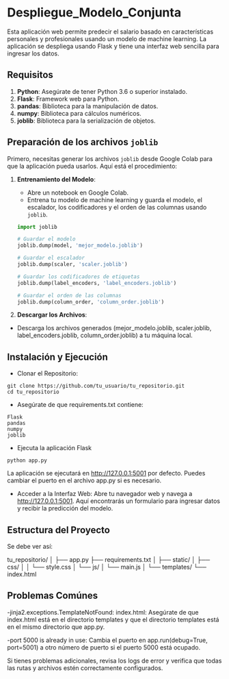 # Despliegue_Modelo_Conjunta
Esta aplicación web permite predecir el salario basado en características personales y profesionales usando un modelo de machine learning. La aplicación se despliega usando Flask y tiene una interfaz web sencilla para ingresar los datos.

## Requisitos

1. **Python**: Asegúrate de tener Python 3.6 o superior instalado.
2. **Flask**: Framework web para Python.
3. **pandas**: Biblioteca para la manipulación de datos.
4. **numpy**: Biblioteca para cálculos numéricos.
5. **joblib**: Biblioteca para la serialización de objetos.

## Preparación de los archivos `joblib`

Primero, necesitas generar los archivos `joblib` desde Google Colab para que la aplicación pueda usarlos. Aquí está el procedimiento:

1. **Entrenamiento del Modelo**:
   - Abre un notebook en Google Colab.
   - Entrena tu modelo de machine learning y guarda el modelo, el escalador, los codificadores y el orden de las columnas usando `joblib`.

   ```python
   import joblib

   # Guardar el modelo
   joblib.dump(model, 'mejor_modelo.joblib')

   # Guardar el escalador
   joblib.dump(scaler, 'scaler.joblib')

   # Guardar los codificadores de etiquetas
   joblib.dump(label_encoders, 'label_encoders.joblib')

   # Guardar el orden de las columnas
   joblib.dump(column_order, 'column_order.joblib')
   
2. **Descargar los Archivos**:
  - Descarga los archivos generados (mejor_modelo.joblib, scaler.joblib, label_encoders.joblib, column_order.joblib) a tu máquina local.
    
## Instalación y Ejecución
  - Clonar el Repositorio:
```
git clone https://github.com/tu_usuario/tu_repositorio.git
cd tu_repositorio
```
  - Asegúrate de que requirements.txt contiene:
```
Flask
pandas
numpy
joblib
```
  - Ejecuta la aplicación Flask
```
python app.py
```
La aplicación se ejecutará en http://127.0.0.1:5001 por defecto. Puedes cambiar el puerto en el archivo app.py si es necesario.

  - Acceder a la Interfaz Web:
  Abre tu navegador web y navega a http://127.0.0.1:5001.
  Aquí encontrarás un formulario para ingresar datos y recibir la predicción del modelo.

## Estructura del Proyecto

Se debe ver así:

tu_repositorio/
│
├── app.py
├── requirements.txt
│
├── static/
│   ├── css/
│   │   └── style.css
│   └── js/
│       └── main.js
│
└── templates/
    └── index.html

## Problemas Comúnes
  -jinja2.exceptions.TemplateNotFound: index.html:
  Asegúrate de que index.html está en el directorio templates y que el directorio templates está en el mismo directorio que app.py.

  -port 5000 is already in use:
  Cambia el puerto en app.run(debug=True, port=5001) a otro número de puerto si el puerto 5000 está ocupado.

Si tienes problemas adicionales, revisa los logs de error y verifica que todas las rutas y archivos estén correctamente configurados.
